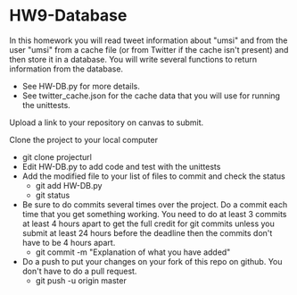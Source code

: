 # HW9-Database
In this homework you will read tweet information about "umsi" and from the user "umsi" from a cache file (or from Twitter if the cache isn't present) and then store it in a database. You will write several functions to return information from the database. 

- See HW-DB.py for more details.
- See twitter_cache.json for the cache data that you will use for running the unittests.

Upload a link to your repository on canvas to submit.  

Clone the project to your local computer 
  - git clone projecturl
- Edit HW-DB.py to add code and test with the unittests
- Add the modified file to your list of files to commit and check the status
  - git add HW-DB.py
  - git status  
- Be sure to do commits several times over the project. Do a commit each time that you get something working. You need to do at least 3 commits at least 4 hours apart to get the full credit for git commits unless you submit at least 24 hours before the deadline then the commits don't have to be 4 hours apart. 
  - git commit -m "Explanation of what you have added"
- Do a push to put your changes on your fork of this repo on github.  You don't have to do a pull request.  
  - git push -u origin master
